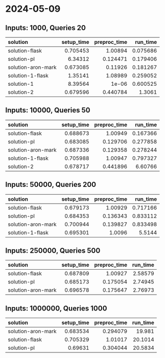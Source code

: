 # 2024-05-09

## Inputs: 1000, Queries 20

| solution           |   setup_time |   preproc_time |   run_time |
|:-------------------|-------------:|---------------:|-----------:|
| solution-flask     |     0.705453 |       1.00894  |   0.075686 |
| solution-pl        |     6.34312  |       0.124471 |   0.179406 |
| solution-aron-mark |     0.673085 |       0.11926  |   0.181267 |
| solution-1-flask   |     1.35141  |       1.08989  |   0.259052 |
| solution-1         |     8.39564  |       1e-06    |   0.600525 |
| solution-2         |     0.679596 |       0.440784 |   1.3061   |

## Inputs: 10000, Queries 50

| solution           |   setup_time |   preproc_time |   run_time |
|:-------------------|-------------:|---------------:|-----------:|
| solution-flask     |     0.688673 |       1.00949  |   0.167366 |
| solution-pl        |     0.683085 |       0.129706 |   0.277858 |
| solution-aron-mark |     0.687336 |       0.129358 |   0.278244 |
| solution-1-flask   |     0.705988 |       1.00947  |   0.797327 |
| solution-2         |     0.678717 |       0.441896 |   6.60766  |

## Inputs: 50000, Queries 200

| solution           |   setup_time |   preproc_time |   run_time |
|:-------------------|-------------:|---------------:|-----------:|
| solution-flask     |     0.679173 |       1.00929  |   0.717166 |
| solution-pl        |     0.684353 |       0.136343 |   0.833112 |
| solution-aron-mark |     0.700944 |       0.139827 |   0.833498 |
| solution-1-flask   |     0.695301 |       1.0096   |   5.5144   |

## Inputs: 250000, Queries 500

| solution           |   setup_time |   preproc_time |   run_time |
|:-------------------|-------------:|---------------:|-----------:|
| solution-flask     |     0.687809 |       1.00927  |    2.58579 |
| solution-pl        |     0.685173 |       0.175054 |    2.74945 |
| solution-aron-mark |     0.696578 |       0.175647 |    2.76973 |

## Inputs: 1000000, Queries 1000

| solution           |   setup_time |   preproc_time |   run_time |
|:-------------------|-------------:|---------------:|-----------:|
| solution-aron-mark |     0.683534 |       0.294079 |    19.981  |
| solution-flask     |     0.705329 |       1.01017  |    20.1014 |
| solution-pl        |     0.69631  |       0.304044 |    20.5834 |